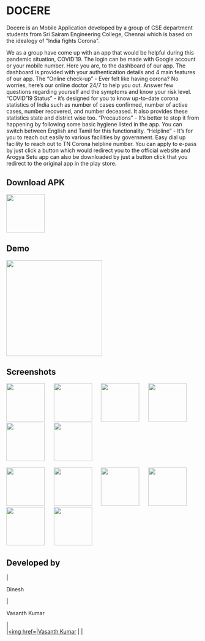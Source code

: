 # DOCERE
Docere is an Mobile Application developed by a group of CSE department students from Sri Sairam Engineering College, Chennai which is based on the idealogy of "India fights Corona".

We as a group have come up with an app that would be helpful during this pandemic situation, COVID’19. The login can be made with Google account or your mobile number. Here you are, to the dashboard of our app. The dashboard is provided with your authentication details and 4 main features of our app. The “Online check-up” - Ever felt like having corona? No worries, here’s our online doctor 24/7 to help you out. Answer few questions regarding yourself and the symptoms and know your risk level. “COVID’19 Status” -  it’s designed for you to know up-to-date corona statistics of India such as number of cases confirmed, number of active cases, number recovered, and number deceased. It also provides these statistics state and district wise too. “Precautions” -  It’s better to stop it from happening by following some basic hygiene listed in the app. You can switch between English and Tamil for this functionality. “Helpline” - It’s for you to reach out easily to various facilities by government. Easy dial up facility to reach out to TN Corona helpline number. You can apply to e-pass by just click a button which would redirect you to the official website and Arogya Setu app can also be downloaded by just a button click that you redirect to the original app in the play store.

## Download APK
<a href="https://drive.google.com/file/d/1RAs1CwQSTQT2kXk_tAqyos9Qc9hIqyZ-/view?usp=sharing"><img src="https://github.com/karthik18041999/DOCERE/blob/Images/download-logo.png" height="100" width="100"></a>

## Demo 
<a href="https://youtu.be/P3b4kZpVaVU"><img src="https://github.com/karthik18041999/DOCERE/blob/Images/youtube-logo.png" height="250" width="250"></a>

## Screenshots
<p float="left">
  <img src="https://github.com/karthik18041999/DOCERE/blob/Images/1.jpeg" width="100" />&nbsp;&nbsp;&nbsp;&nbsp;&nbsp;
  <img src="https://github.com/karthik18041999/DOCERE/blob/Images/2a.jpeg" width="100" />&nbsp;&nbsp;&nbsp;&nbsp;&nbsp;
  <img src="https://github.com/karthik18041999/DOCERE/blob/Images/2b.jpeg" width="100" />&nbsp;&nbsp;&nbsp;&nbsp;&nbsp;
  <img src="https://github.com/karthik18041999/DOCERE/blob/Images/3.jpeg" width="100" />&nbsp;&nbsp;&nbsp;&nbsp;&nbsp;
  <img src="https://github.com/karthik18041999/DOCERE/blob/Images/4a.jpeg" width="100" />&nbsp;&nbsp;&nbsp;&nbsp;&nbsp;
  <img src="https://github.com/karthik18041999/DOCERE/blob/Images/4b.jpeg" width="100" />&nbsp;&nbsp;&nbsp;&nbsp;&nbsp;
</p>
<p float="left">
  <img src="https://github.com/karthik18041999/DOCERE/blob/Images/5a.jpeg" width="100" />&nbsp;&nbsp;&nbsp;&nbsp;&nbsp;
  <img src="https://github.com/karthik18041999/DOCERE/blob/Images/5b.jpeg" width="100" />&nbsp;&nbsp;&nbsp;&nbsp;&nbsp;
  <img src="https://github.com/karthik18041999/DOCERE/blob/Images/5c.jpeg" width="100" />&nbsp;&nbsp;&nbsp;&nbsp;&nbsp;
  <img src="https://github.com/karthik18041999/DOCERE/blob/Images/6a.jpeg" width="100" />&nbsp;&nbsp;&nbsp;&nbsp;&nbsp;
  <img src="https://github.com/karthik18041999/DOCERE/blob/Images/6b.jpeg" width="100" />&nbsp;&nbsp;&nbsp;&nbsp;&nbsp;
  <img src="https://github.com/karthik18041999/DOCERE/blob/Images/7.jpeg" width="100" />&nbsp;&nbsp;&nbsp;&nbsp;&nbsp;
</p>

## Developed by
    
   
|  <p>Dinesh</p> |<p>
  Vasanth Kumar</p> |<br />
 |<a href="https://www.linkedin.com/in/sy-d"  target="_blank"><img href=</a>|<a target="_blank" href="https://www.linkedin.com/in/vasanth-kumar-967810169/">Vasanth Kumar</a>     |                                                 |

